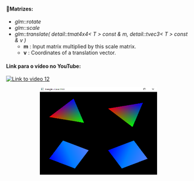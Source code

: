 #### 🎯Matrizes:
- *glm::rotate*
- *glm::scale*
- *glm::translate(	detail::tmat4x4< T > const & 	m,
detail::tvec3< T > const & 	v 
)*
  - **m** : Input matrix multiplied by this scale matrix.
  - **v** :	Coordinates of a translation vector.
#### Link para o vídeo no YouTube:

[![Link to video 12](https://img.youtube.com/vi/Cj6FBxf2dME/default.jpg)](https://youtu.be/Cj6FBxf2dME)


<p align="center">
  <img width="320" height="240" src="result_12.png">
</p>

